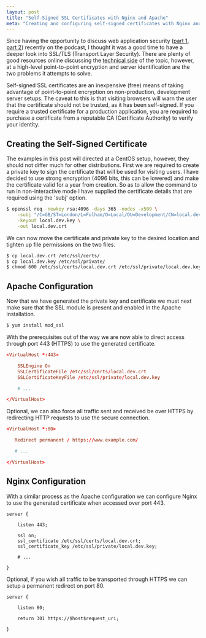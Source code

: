 ```yaml
---
layout: post
title: "Self-Signed SSL Certificates with Nginx and Apache"
meta: "Creating and configuring self-signed certificates with Nginx and Apache."
---
```


Since having the opportunity to discuss web application security ([part 1](http://threedevsandamaybe.com/posts/web-application-security-part-1/), [part 2](http://threedevsandamaybe.com/posts/web-application-security-part-2/)) recently on the podcast, I thought it was a good time to have a deeper look into SSL/TLS (Transport Layer Security).
There are plenty of good resources online discussing the [technical side](http://www.youtube.com/watch?v=iQsKdtjwtYI) of the topic, however, at a high-level point-to-point encryption and server identification are the two problems it attempts to solve.
<!--more-->

Self-signed SSL certificates are an inexpensive (free) means of taking advantage of point-to-point encryption on non-production, development server setups.
The caveat to this is that visiting browsers will warn the user that the certificate should not be trusted, as it has been self-signed.
If you require a trusted certificate for a production application, you are required to purchase a certificate from a reputable CA (Certificate Authority) to verify your identity.

## Creating the Self-Signed Certificate

The examples in this post will directed at a CentOS setup, however, they should not differ much for other distributions.
First we are required to create a private key to sign the certificate that will be used for visiting users.
I have decided to use strong encryption (4096 bits, this can be lowered) and make the certificate valid for a year from creation.
So as to allow the command to run in non-interactive mode I have supplied the certificate details that are required using the 'subj' option.

```bash
$ openssl req -newkey rsa:4096 -days 365 -nodes -x509 \
    -subj "/C=GB/ST=London/L=Fulham/O=Local/OU=Development/CN=local.dev/emailAddress=email@local.dev" \
    -keyout local.dev.key \
    -out local.dev.crt
```

We can now move the certificate and private key to the desired location and tighten up file permissions on the two files.

```bash
$ cp local.dev.crt /etc/ssl/certs/
$ cp local.dev.key /etc/ssl/private/
$ chmod 600 /etc/ssl/certs/local.dev.crt /etc/ssl/private/local.dev.key
```

## Apache Configuration

Now that we have generated the private key and certificate we must next make sure that the SSL module is present and enabled in the Apache installation.

```bash
$ yum install mod_ssl
```

With the prerequisites out of the way we are now able to direct access through port 443 (HTTPS) to use the generated certificate.

```conf
<VirtualHost *:443>

    SSLEngine On
    SSLCertificateFile /etc/ssl/certs/local.dev.crt
    SSLCertificateKeyFile /etc/ssl/private/local.dev.key

    # ...

</VirtualHost>
```

Optional, we can also force all traffic sent and received be over HTTPS by redirecting HTTP requests to use the secure connection.

```conf
<VirtualHost *:80>

   Redirect permanent / https://www.example.com/

   # ...

</VirtualHost>
```

## Nginx Configuration

With a similar process as the Apache configuration we can configure Nginx to use the generated certificate when accessed over port 443.

```nginx
server {

    listen 443;

    ssl on;
    ssl_certificate /etc/ssl/certs/local.dev.crt;
    ssl_certificate_key /etc/ssl/private/local.dev.key;

    # ...

}
```

Optional, if you wish all traffic to be transported through HTTPS we can setup a permanent redirect on port 80.

```nginx
server {

    listen 80;

    return 301 https://$host$request_uri;

}
```
